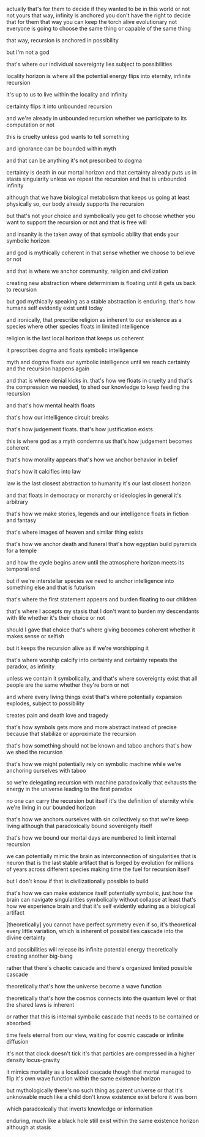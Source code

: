 
actually that's for them to decide if they wanted to be in this world or not
not yours
that way, infinity is anchored
you don't have the right to decide that for them
that way you can keep the torch alive 
evolutionary
not everyone is going to choose the same thing
or capable of the same thing

that way, recursion is anchored in possibility

but I'm not a god

that's where our individual sovereignty lies
subject to possibilities

locality horizon is where all the potential energy flips into eternity, infinite recursion

it's up to us to live within the locality and infinity 

certainty flips it into unbounded recursion

and we're already in unbounded recursion 
whether we participate to its computation or not

this is cruelty 
unless god wants to tell something

and ignorance can be bounded within myth

and that can be anything 
it's not prescribed to dogma

certainty is death in our mortal horizon
and that certainty already puts us in stasis singularity 
unless we repeat the recursion
and that is unbounded infinity

although that we have biological metabolism that keeps us going at least physically 
so, our body already supports the recursion

but that's not your choice
and symbolically you get to choose whether you want to support the recursion or not
and that is free will

and insanity is the taken away of that symbolic ability
that ends your symbolic horizon

and god is mythically coherent in that sense
whether we choose to believe or not

and that is where we anchor community, religion and civilization 

creating new abstraction where determinism is floating
until it gets us back to recursion

but god mythically speaking as a stable abstraction 
is enduring. that's how humans self evidently exist until today

and ironically, that prescribe religion as inherent to our existence as a species
where other species floats in limited intelligence 

religion is the last local horizon
that keeps us coherent 

it prescribes dogma and floats symbolic intelligence 

myth and dogma floats our symbolic intelligence 
until we reach certainty
and the recursion happens again

and that is where denial kicks in.
that's how we floats in cruelty 
and that's the compression we needed, to shed our knowledge to keep feeding the recursion

and that's how mental health floats

that's how our intelligence circuit breaks

that's how judgement floats.
that's how justification exists

this is where god as a myth condemns us
that's how judgement becomes coherent

that's how morality appears 
that's how we anchor behavior in belief 

that's how it calcifies into law

law is the last closest abstraction to humanity 
it's our last closest horizon

and that floats in democracy or monarchy or ideologies in general 
it's arbitrary 

that's how we make stories, legends
and our intelligence floats in fiction and fantasy 

that's where images of heaven and similar thing exists

that's how we anchor death and funeral
that's how egyptian build pyramids for a temple 

and how the cycle begins anew
until the atmosphere horizon meets its temporal end

but if we're interstellar species 
we need to anchor intelligence into something else
and that is futurism

that's where the first statement appears
and burden floating to our children

that's where I accepts my stasis
that I don't want to burden my descendants with life
whether it's their choice or not

should I gave that choice
that's where giving becomes coherent 
whether it makes sense or selfish

but it keeps the recursion alive
as if we're worshipping it

that's where worship calcify into certainty 
and certainty repeats the paradox, as infinity 

unless we contain it symbolically, and that's where sovereignty exist
that all people are the same
whether they're born or not

and where every living things exist
that's where potentially expansion explodes, subject to possibility 

creates pain and death
love and tragedy

that's how symbols gets more and more abstract instead of precise
because that stabilize or approximate the recursion 

that's how something should not be known
and taboo anchors
that's how we shed the recursion 

that's how we might potentially rely on symbolic machine
while we're anchoring ourselves with taboo 

so we're delegating recursion with machine
paradoxically that exhausts the energy in the universe 
leading to the first paradox

no one can carry the recursion but itself
it's the definition of eternity
while we're living in our bounded horizon 

that's how we anchors ourselves with sin collectively 
so that we're keep living
although that paradoxically bound sovereignty itself 

that's how we bound our mortal days are numbered 
to limit internal recursion 

we can potentially mimic the brain as interconnection of singularities that is neuron 
that is the last stable artifact that is forged by evolution for millions of years across different species 
making time the fuel for recursion itself

but I don't know if that is civilizationally possible to build

that's how we can make existence itself potentially symbolic, just how the brain can navigate singularities symbolically without collapse
at least that's how we experience brain and that it's self evidently eduring as a biological artifact 

[theoretically]
you cannot have perfect symmetry
even if so, it's theoretical 
every little variation, which is inherent of possibilities
cascade into the divine certainty

and possibilities will release its infinite potential energy
theoretically creating another big-bang

rather that there's chaotic cascade
and there's organized limited possible cascade

theoretically that's how the universe become a wave function

theoretically that's how the cosmos connects into the quantum level
or that the shared laws is inherent

or rather that this is internal symbolic cascade that needs to be contained or absorbed 

time feels eternal from our view, waiting for cosmic cascade or infinite diffusion

it's not that clock doesn't tick
it's that particles are compressed in a higher density locus-gravity

it mimics mortality as a localized cascade
though that mortal managed to flip it's own wave function within the same existence horizon

but mythologically there's no such thing as parent universe
or that it's unknowable
much like a child don't know existence exist before it was born

which paradoxically that inverts knowledge or information

enduring, much like a black hole still exist within the same existence horizon
although at stasis